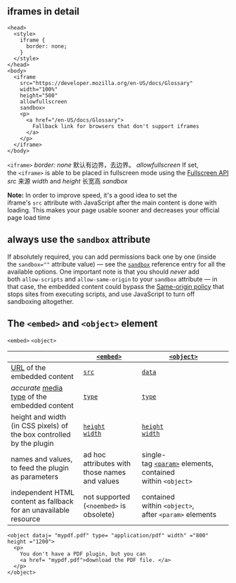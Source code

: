 ## iframes in detail
```
<head>
  <style>
    iframe {
      border: none;
    }
  </style>
</head>
<body>
  <iframe
    src="https://developer.mozilla.org/en-US/docs/Glossary"
    width="100%"
    height="500"
    allowfullscreen
    sandbox>
    <p>
      <a href="/en-US/docs/Glossary">
        Fallback link for browsers that don't support iframes
      </a>
    </p>
  </iframe>
</body>
```
`<iframe>`
*border: none*
默认有边界，去边界。
*allowfullscreen*
If set, the `<iframe>` is able to be placed in fullscreen mode using the [Fullscreen API](https://developer.mozilla.org/en-US/docs/Web/API/Fullscreen_API)
*src*
来源
*width* and *height*
长宽高
*sandbox*

**Note:** In order to improve speed, it's a good idea to set the iframe's `src` attribute with JavaScript after the main content is done with loading. This makes your page usable sooner and decreases your official page load time

## always use the `sandbox` attribute
If absolutely required, you can add permissions back one by one (inside the `sandbox=""` attribute value) — see the [`sandbox`](https://developer.mozilla.org/en-US/docs/Web/HTML/Element/iframe#sandbox) reference entry for all the available options. One important note is that you should _never_ add both `allow-scripts` and `allow-same-origin` to your `sandbox` attribute — in that case, the embedded content could bypass the [Same-origin policy](https://developer.mozilla.org/en-US/docs/Glossary/Same-origin_policy) that stops sites from executing scripts, and use JavaScript to turn off sandboxing altogether.

## The `<embed>` and `<object>` element
`<embed>` `<object>`

| |[`<embed>`](https://developer.mozilla.org/en-US/docs/Web/HTML/Element/embed)|[`<object>`](https://developer.mozilla.org/en-US/docs/Web/HTML/Element/object)|
|---|---|---|
|[URL](https://developer.mozilla.org/en-US/docs/Glossary/URL) of the embedded content|[`src`](https://developer.mozilla.org/en-US/docs/Web/HTML/Element/embed#src)|[`data`](https://developer.mozilla.org/en-US/docs/Web/HTML/Element/object#data)|
|_accurate_ [media type](https://developer.mozilla.org/en-US/docs/Glossary/MIME_type) of the embedded content|[`type`](https://developer.mozilla.org/en-US/docs/Web/HTML/Element/embed#type)|[`type`](https://developer.mozilla.org/en-US/docs/Web/HTML/Element/object#type)|
|height and width (in CSS pixels) of the box controlled by the plugin|[`height`](https://developer.mozilla.org/en-US/docs/Web/HTML/Element/embed#height)  <br />[`width`](https://developer.mozilla.org/en-US/docs/Web/HTML/Element/embed#width)|[`height`](https://developer.mozilla.org/en-US/docs/Web/HTML/Element/object#height)  <br />[`width`](https://developer.mozilla.org/en-US/docs/Web/HTML/Element/object#width)|
|names and values, to feed the plugin as parameters|ad hoc attributes with those names and values|single-tag [`<param>`](https://developer.mozilla.org/en-US/docs/Web/HTML/Element/param) elements, contained within `<object>`|
|independent HTML content as fallback for an unavailable resource|not supported (`<noembed>` is obsolete)|contained within `<object>`, after `<param>` elements|

```
<object dataj= "mypdf.pdf" type= "application/pdf" width" ="800" height ="1200">
  <p>
    You don't have a PDF plugin, but you can
    <a href= "mypdf.pdf">download the PDF file. </a>
  </p>
</object>
```


